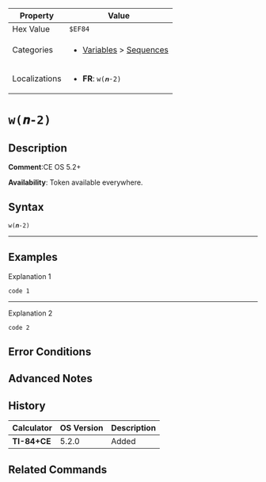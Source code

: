 | Property      | Value |
|---------------|-------|
| Hex Value     | `$EF84`|
| Categories    | <ul><li>[Variables](<../categories/Variables.md>) > [Sequences](<../categories/Variables.md#Sequences>)</li></ul> |
| Localizations | <ul><li><b>FR</b>: `w(𝒏-2)`</li></ul> |

# `w(𝒏-2)`

## Description


<b>Comment</b>:CE OS 5.2+

<b>Availability</b>: Token available everywhere.

## Syntax
`w(𝒏-2)`

<hr>

## Examples

Explanation 1
```ti-basic
code 1
```
---
Explanation 2
```ti-basic
code 2
```

## Error Conditions


## Advanced Notes


## History
| Calculator | OS Version | Description |
|------------|------------|-------------|
| <b>TI-84+CE</b> | 5.2.0 | Added

## Related Commands

    